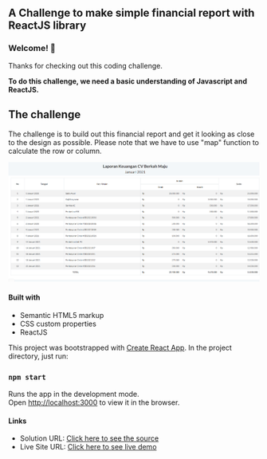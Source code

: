 ## A Challenge to make simple financial report with ReactJS library

### Welcome! 👋
Thanks for checking out this coding challenge.

**To do this challenge, we need a basic understanding of Javascript and ReactJS.**

## The challenge

The challenge is to build out this financial report and get it looking as close to the design as possible. Please note that we have to use "map" function to calculate the row or column.

![](./screenshot.png)


#### Built with

- Semantic HTML5 markup
- CSS custom properties
- ReactJS

This project was bootstrapped with [Create React App](https://github.com/facebook/create-react-app).
In the project directory, just run:

### `npm start`

Runs the app in the development mode.\
Open [http://localhost:3000](http://localhost:3000) to view it in the browser.

#### Links

- Solution URL: [Click here to see the source](https://github.com/ayidsudirman/laporan-keuangan-sederhana)
- Live Site URL: [Click here to see live demo](https://ayidsudirman.github.io/laporan-keuangan-sederhana/)
